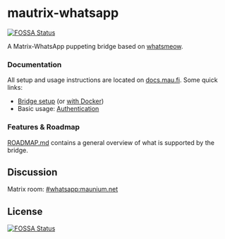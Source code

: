 # mautrix-whatsapp
[![FOSSA Status](https://app.fossa.com/api/projects/git%2Bgithub.com%2Fkgncloud%2Fwhatsapp.svg?type=shield)](https://app.fossa.com/projects/git%2Bgithub.com%2Fkgncloud%2Fwhatsapp?ref=badge_shield)

A Matrix-WhatsApp puppeting bridge based on [whatsmeow](https://github.com/tulir/whatsmeow).

### Documentation
All setup and usage instructions are located on [docs.mau.fi]. Some quick links:

[docs.mau.fi]: https://docs.mau.fi/bridges/go/whatsapp/index.html

* [Bridge setup](https://docs.mau.fi/bridges/go/whatsapp/setup/index.html)
  (or [with Docker](https://docs.mau.fi/bridges/go/whatsapp/setup/docker.html))
* Basic usage: [Authentication](https://docs.mau.fi/bridges/go/whatsapp/authentication.html)

### Features & Roadmap
[ROADMAP.md](https://github.com/mautrix/whatsapp/blob/master/ROADMAP.md)
contains a general overview of what is supported by the bridge.

## Discussion
Matrix room: [#whatsapp:maunium.net](https://matrix.to/#/#whatsapp:maunium.net)


## License
[![FOSSA Status](https://app.fossa.com/api/projects/git%2Bgithub.com%2Fkgncloud%2Fwhatsapp.svg?type=large)](https://app.fossa.com/projects/git%2Bgithub.com%2Fkgncloud%2Fwhatsapp?ref=badge_large)